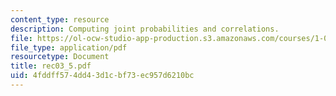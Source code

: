 ```yaml
---
content_type: resource
description: Computing joint probabilities and correlations.
file: https://ol-ocw-studio-app-production.s3.amazonaws.com/courses/1-017-computing-and-data-analysis-for-environmental-applications-fall-2003/4fddff574dd43d1cbf73ec957d6210bc_rec03_5.pdf
file_type: application/pdf
resourcetype: Document
title: rec03_5.pdf
uid: 4fddff57-4dd4-3d1c-bf73-ec957d6210bc
---
```

